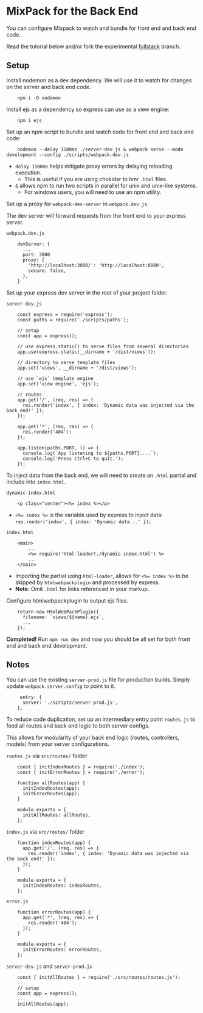 # MixPack for the Back End

You can configure Mixpack to watch and bundle for front end and back end code.

Read the tutorial below and/or fork the experimental [fullstack](https://github.com/waldronmatt/mixpack/tree/fullstack) branch.

## Setup

Install nodemon as a dev dependency. We will use it to watch for changes on the server and back end code.

        npm i -D nodemon

Install ejs as a dependency so express can use as a view engine:

        npm i ejs

Set up an npm script to bundle and watch code for front end and back end code:

        nodemon --delay 1500ms ./server-dev.js & webpack serve --mode development --config ./scripts/webpack.dev.js

- `delay 1500ms` helps mitigate proxy errors by delaying reloading execution.
  - This is useful if you are using chokidar to hmr `.html` files.
- `&` allows npm to run two scripts in parallel for unix and unix-like systems.
  - For windows users, you will need to use an npm utility.

Set up a proxy for `webpack-dev-server` in `webpack.dev.js`.

The dev server will forward requests from the front end to your express server.

`webpack.dev.js`

        devServer: {
          ...
          port: 3000
          proxy: {
            'http://localhost:3000/': 'http://localhost:8080',
            secure: false,
          },
        }

Set up your express dev server in the root of your project folder.

`server-dev.js`

        const express = require('express');
        const paths = require('./scripts/paths');

        // setup
        const app = express();

        // use express.static() to serve files from several directories
        app.use(express.static(__dirname + '/dist/views'));

        // directory to serve template files
        app.set('views', __dirname + '/dist/views');

        // use `ejs` template engine
        app.set('view engine', 'ejs');

        // routes
        app.get('/', (req, res) => {
          res.render('index', { index: 'Dynamic data was injected via the back end!' });
        });

        app.get('*', (req, res) => {
          res.render('404');
        });

        app.listen(paths.PORT, () => {
          console.log(`App listening to ${paths.PORT}....`);
          console.log('Press Ctrl+C to quit.');
        });

To inject data from the back end, we will need to create an `.html` partial and include into `index.html`.

`dynamic-index.html`

        <p class="center"><%= index %></p>

- `<%= index %>` is the variable used by express to inject data: `res.render('index', { index: 'Dynamic data...' });`

`index.html`

        <main>
            ...
            <%= require('html-loader!./dynamic-index.html') %>
            ...
        </main>

- Importing the partial using `html-loader`, allows for `<%= index %>` to be skipped by `htmlwebpackplugin` and processed by express.
- **Note:** Omit `.html` for links referenced in your markup.

Configure htmlwebpackplugin to output ejs files.

        return new HtmlWebPackPlugin({
          filename: `views/${name}.ejs`,
          ...
        });

**Completed!** Run `npm run dev` and now you should be all set for both front end and back end development.

## Notes

You can use the existing `server-prod.js` file for production builds. Simply update `webpack.server.config` to point to it.

         entry: {
          server: './scripts/server-prod.js',
        },

To reduce code duplication, set up an intermediary entry point `routes.js` to feed all routes and back end logic to both server configs.

This allows for modularity of your back end logic (routes, controllers, models) from your server configurations.

`routes.js` via `src/routes/` folder

        const { initIndexRoutes } = require('./index');
        const { initErrorRoutes } = require('./error');

        function allRoutes(app) {
          initIndexRoutes(app);
          initErrorRoutes(app);
        }

        module.exports = {
          initAllRoutes: allRoutes,
        };

`index.js` via `src/routes/` folder

        function indexRoutes(app) {
          app.get('/', (req, res) => {
            res.render('index', { index: 'Dynamic data was injected via the back end!' });
          });
        }

        module.exports = {
          initIndexRoutes: indexRoutes,
        };

`error.js`

        function errorRoutes(app) {
          app.get('*', (req, res) => {
            res.render('404');
          });
        }

        module.exports = {
          initErrorRoutes: errorRoutes,
        };

`server-dev.js` and `server-prod.js`

        const { initAllRoutes } = require('./src/routes/routes.js');
        ...
        // setup
        const app = express();
        ...
        initAllRoutes(app);
